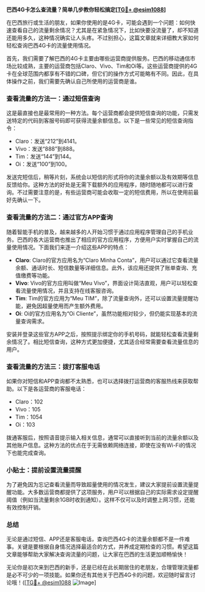 **巴西4G卡怎么查流量？简单几步教你轻松搞定[[TG💪+ @esim1088](https://t.me/s/esim1088)]**

在巴西旅行或生活的朋友，如果你使用的是4G卡，可能会遇到一个问题：如何快速查看自己的流量剩余情况？尤其是在紧急情况下，比如快要没流量了，却不知道还能用多久，这种情况确实让人头疼。不过别担心，这篇文章就来详细教大家如何轻松查询巴西4G卡的流量使用情况。

首先，我们需要了解巴西的4G卡主要由哪些运营商提供服务。巴西的移动通信市场比较成熟，主要的运营商包括Claro、Vivo、Tim和Oi等。这些运营商提供的4G卡在全球范围内都享有不错的口碑，但它们的操作方式可能略有不同。因此，在具体操作之前，我们需要先确认自己所使用的运营商是谁。

### 查看流量的方法一：通过短信查询

这是最直接也是最常用的一种方法。每个运营商都会提供短信查询的功能，只需发送特定的代码到客服号码即可获得流量余额信息。以下是一些常见的短信查询指令：

- Claro：发送“212”到4141。
- Vivo：发送“888”到888。
- Tim：发送“144”到144。
- Oi：发送“100”到100。

发送完短信后，稍等片刻，系统会以短信的形式将你的流量余额以及有效期等信息反馈给你。这种方法的好处是无需下载额外的应用程序，随时随地都可以进行查询。不过需要注意的是，有些运营商可能会收取一定的短信费用，所以在使用前最好先确认一下。

### 查看流量的方法二：通过官方APP查询

随着智能手机的普及，越来越多的人开始习惯于通过应用程序管理自己的手机业务。巴西的各大运营商也推出了相应的官方应用程序，方便用户实时掌握自己的流量使用情况。下面我们来逐一介绍这些APP的特点：

- **Claro**: Claro的官方应用名为“Claro Minha Conta”，用户可以通过它查看流量余额、通话时长、短信数量等详细信息。此外，该应用还提供了账单查询、充值缴费等功能。
- **Vivo**: Vivo的官方应用叫做“Meu Vivo”，界面设计简洁直观，用户可以轻松查看流量使用情况，并且支持在线客服咨询。
- **Tim**: Tim的官方应用为“Meu TIM”，除了流量查询外，还可以设置流量提醒功能，避免因超量使用而产生额外费用。
- **Oi**: Oi的官方应用名为“Oi Cliente”，虽然功能相对较少，但仍能实现基本的流量查询需求。

安装并登录这些官方APP之后，按照提示绑定你的手机号码，就能轻松查看流量剩余情况了。相比短信查询，这种方式更加便捷，尤其适合经常需要查看流量信息的用户。

### 查看流量的方法三：拨打客服电话

如果你对短信和APP查询都不太熟悉，也可以选择拨打运营商的客服热线来获取帮助。以下是各运营商的客服电话：

- Claro：102
- Vivo：105
- Tim：1054
- Oi：103

拨通客服后，按照语音提示输入相关信息，通常可以直接听到当前的流量余额以及其他账户信息。这种方法的优点在于无需依赖网络连接，即使在没有Wi-Fi的情况下也能完成查询。

### 小贴士：提前设置流量提醒

为了避免因为忘记查看流量而导致超量使用的情况发生，建议大家提前设置流量提醒功能。大多数运营商都提供了这项服务，用户可以根据自己的实际需求设定提醒阈值（例如当流量剩余1GB时收到通知）。这样不仅可以及时调整上网习惯，还能有效控制开销。

### 总结

无论是通过短信、APP还是客服电话，查询巴西4G卡的流量余额都不是一件难事。关键是要根据自身情况选择最适合的方式，并养成定期检查的习惯。希望这篇文章能够帮助大家解决查询流量的问题，让大家在巴西的生活更加顺畅愉快！

无论你是初次来到巴西的新手，还是已经在此长期居住的老朋友，合理管理流量都是必不可少的一项技能。如果你还有其他关于巴西4G卡的问题，欢迎随时留言讨论哦！([[TG💪+ @esim1088](https://t.me/s/esim1088) ![Image](https://i.postimg.cc/4NQfJmqS/Snipaste-2025-05-13-00-14-12.png)]